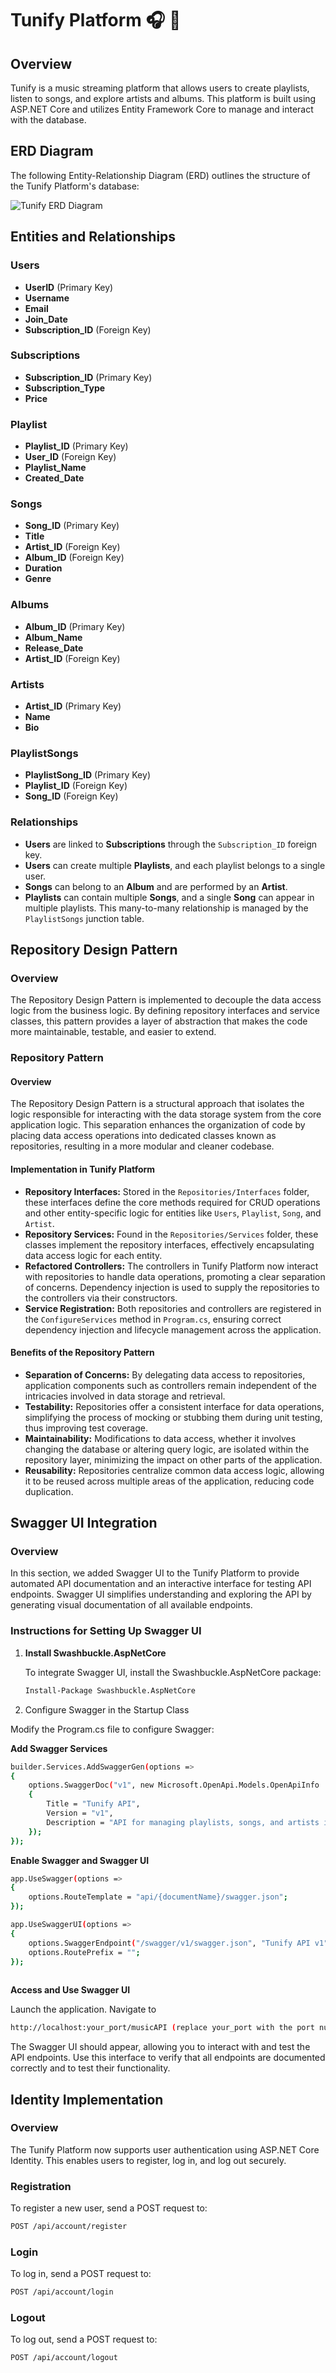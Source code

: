 # Tunify Platform :headphones: :musical_note:

## Overview

Tunify is a music streaming platform that allows users to create playlists, listen to songs, and explore artists and albums. This platform is built using ASP.NET Core and utilizes Entity Framework Core to manage and interact with the database.

## ERD Diagram

The following Entity-Relationship Diagram (ERD) outlines the structure of the Tunify Platform's database:

![Tunify ERD Diagram](TunifyPlatform/ERD/Tunify.png)

## Entities and Relationships

### Users
- **UserID** (Primary Key)
- **Username**
- **Email**
- **Join_Date**
- **Subscription_ID** (Foreign Key)

### Subscriptions
- **Subscription_ID** (Primary Key)
- **Subscription_Type**
- **Price**

### Playlist
- **Playlist_ID** (Primary Key)
- **User_ID** (Foreign Key)
- **Playlist_Name**
- **Created_Date**

### Songs
- **Song_ID** (Primary Key)
- **Title**
- **Artist_ID** (Foreign Key)
- **Album_ID** (Foreign Key)
- **Duration**
- **Genre**

### Albums
- **Album_ID** (Primary Key)
- **Album_Name**
- **Release_Date**
- **Artist_ID** (Foreign Key)

### Artists
- **Artist_ID** (Primary Key)
- **Name**
- **Bio**

### PlaylistSongs
- **PlaylistSong_ID** (Primary Key)
- **Playlist_ID** (Foreign Key)
- **Song_ID** (Foreign Key)

### Relationships
- **Users** are linked to **Subscriptions** through the `Subscription_ID` foreign key.
- **Users** can create multiple **Playlists**, and each playlist belongs to a single user.
- **Songs** can belong to an **Album** and are performed by an **Artist**.
- **Playlists** can contain multiple **Songs**, and a single **Song** can appear in multiple playlists. This many-to-many relationship is managed by the `PlaylistSongs` junction table.

## Repository Design Pattern

### Overview

The Repository Design Pattern is implemented to decouple the data access logic from the business logic. By defining repository interfaces and service classes, this pattern provides a layer of abstraction that makes the code more maintainable, testable, and easier to extend.

### Repository Pattern

#### Overview
The Repository Design Pattern is a structural approach that isolates the logic responsible for interacting with the data storage system from the core application logic. This separation enhances the organization of code by placing data access operations into dedicated classes known as repositories, resulting in a more modular and cleaner codebase.

#### Implementation in Tunify Platform
- **Repository Interfaces:** Stored in the `Repositories/Interfaces` folder, these interfaces define the core methods required for CRUD operations and other entity-specific logic for entities like `Users`, `Playlist`, `Song`, and `Artist`.
- **Repository Services:** Found in the `Repositories/Services` folder, these classes implement the repository interfaces, effectively encapsulating data access logic for each entity.
- **Refactored Controllers:** The controllers in Tunify Platform now interact with repositories to handle data operations, promoting a clear separation of concerns. Dependency injection is used to supply the repositories to the controllers via their constructors.
- **Service Registration:** Both repositories and controllers are registered in the `ConfigureServices` method in `Program.cs`, ensuring correct dependency injection and lifecycle management across the application.

#### Benefits of the Repository Pattern
- **Separation of Concerns:** By delegating data access to repositories, application components such as controllers remain independent of the intricacies involved in data storage and retrieval.
- **Testability:** Repositories offer a consistent interface for data operations, simplifying the process of mocking or stubbing them during unit testing, thus improving test coverage.
- **Maintainability:** Modifications to data access, whether it involves changing the database or altering query logic, are isolated within the repository layer, minimizing the impact on other parts of the application.
- **Reusability:** Repositories centralize common data access logic, allowing it to be reused across multiple areas of the application, reducing code duplication.

## Swagger UI Integration

### Overview

In this section, we added Swagger UI to the Tunify Platform to provide automated API documentation and an interactive interface for testing API endpoints. Swagger UI simplifies understanding and exploring the API by generating visual documentation of all available endpoints.

### Instructions for Setting Up Swagger UI

1. **Install Swashbuckle.AspNetCore**

   To integrate Swagger UI, install the Swashbuckle.AspNetCore package:

   ```sh
   Install-Package Swashbuckle.AspNetCore
2. Configure Swagger in the Startup Class

Modify the Program.cs file to configure Swagger:

**Add Swagger Services**

```sh
builder.Services.AddSwaggerGen(options =>
{
    options.SwaggerDoc("v1", new Microsoft.OpenApi.Models.OpenApiInfo
    {
        Title = "Tunify API",
        Version = "v1",
        Description = "API for managing playlists, songs, and artists in the Tunify Platform"
    });
});       
```

**Enable Swagger and Swagger UI**


```sh
app.UseSwagger(options =>
{
    options.RouteTemplate = "api/{documentName}/swagger.json";
});

app.UseSwaggerUI(options =>
{
    options.SwaggerEndpoint("/swagger/v1/swagger.json", "Tunify API v1");
    options.RoutePrefix = "";
});
   
```

**Access and Use Swagger UI**

Launch the application.
Navigate to 

```sh 
http://localhost:your_port/musicAPI (replace your_port with the port number your application is running on).
```
The Swagger UI should appear, allowing you to interact with and test the API endpoints. Use this interface to verify that all endpoints are documented correctly and to test their functionality.


## Identity Implementation

### Overview
The Tunify Platform now supports user authentication using ASP.NET Core Identity. This enables users to register, log in, and log out securely.

### Registration
To register a new user, send a POST request to:
```sh
POST /api/account/register
```

### Login
To log in, send a POST request to:
```sh
POST /api/account/login
```
### Logout
To log out, send a POST request to:
```sh
POST /api/account/logout
```
